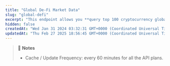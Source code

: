 ```yaml
---
title: "Global De-Fi Market Data"
slug: "global-defi"
excerpt: "This endpoint allows you **query top 100 cryptocurrency global decentralized finance (DeFi) data including DeFi market cap, trading volume**"
hidden: false
createdAt: "Wed Jan 31 2024 03:32:31 GMT+0000 (Coordinated Universal Time)"
updatedAt: "Thu Feb 27 2025 18:56:45 GMT+0000 (Coordinated Universal Time)"
---
```

> 📘 **Notes**
> 
> - Cache / Update Frequency: every 60 minutes for all the API plans.
